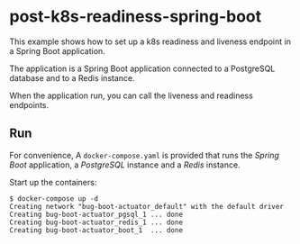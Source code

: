 post-k8s-readiness-spring-boot
==============================
This example shows how to set up a k8s readiness and liveness endpoint in a Spring Boot application.

The application is a Spring Boot application connected to a PostgreSQL database and to a Redis instance.

When the application run, you can call the liveness and readiness endpoints.

Run
---
For convenience, A `docker-compose.yaml` is provided that runs the _Spring Boot_ application, 
a _PostgreSQL_ instance and a _Redis_ instance.

Start up the containers:

    $ docker-compose up -d
    Creating network "bug-boot-actuator_default" with the default driver
    Creating bug-boot-actuator_pgsql_1 ... done
    Creating bug-boot-actuator_redis_1 ... done
    Creating bug-boot-actuator_boot_1  ... done

 
